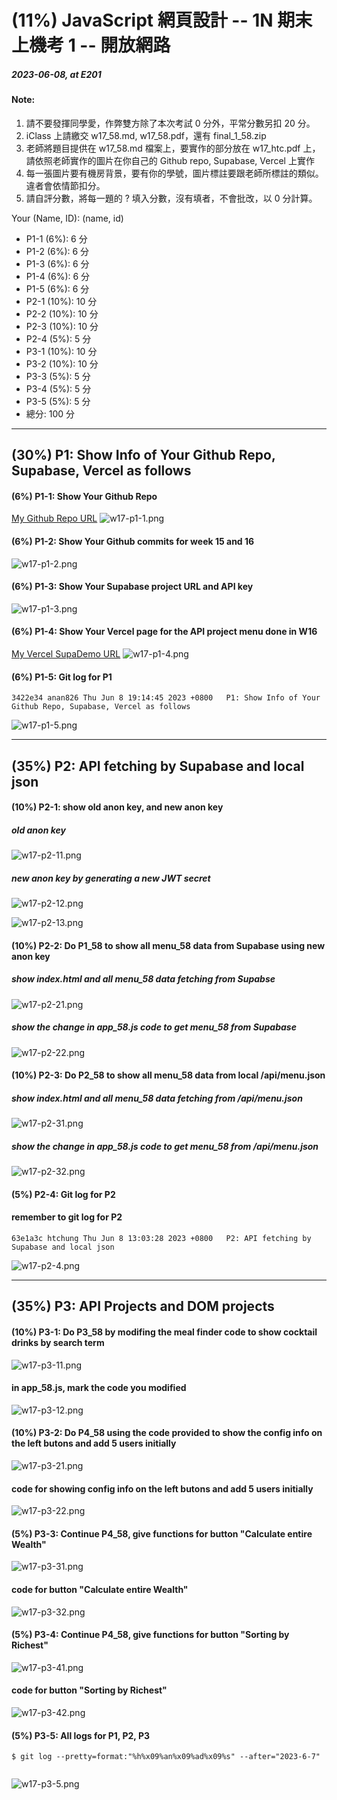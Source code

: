 # (11%) JavaScript 網頁設計 -- 1N 期末上機考 1 -- 開放網路

##### 2023-06-08, at E201

#### Note:

1. 請不要發揮同學愛，作弊雙方除了本次考試 0 分外，平常分數另扣 20 分。
2. iClass 上請繳交 w17_58.md, w17_58.pdf，還有 final_1_58.zip
3. 老師將題目提供在 w17_58.md 檔案上，要實作的部分放在 w17_htc.pdf 上，請依照老師實作的圖片在你自己的 Github repo, Supabase, Vercel 上實作
4. 每一張圖片要有機房背景，要有你的學號，圖片標註要跟老師所標註的類似。違者會依情節扣分。
5. 請自評分數，將每一題的 ? 填入分數，沒有填者，不會批改，以 0 分計算。

Your (Name, ID): (name, id)

- P1-1 (6%): 6 分
- P1-2 (6%): 6 分
- P1-3 (6%): 6 分
- P1-4 (6%): 6 分
- P1-5 (6%): 6 分
- P2-1 (10%): 10 分
- P2-2 (10%): 10 分
- P2-3 (10%): 10 分
- P2-4 (5%): 5 分
- P3-1 (10%): 10 分
- P3-2 (10%): 10 分
- P3-3 (5%): 5 分
- P3-4 (5%): 5 分
- P3-5 (5%): 5 分
- 總分: 100 分

---

## (30%) P1: Show Info of Your Github Repo, Supabase, Vercel as follows

#### (6%) P1-1: Show Your Github Repo

[My Github Repo URL](https://github.com/anan826/1112-1N-js-demo-211410658)
![w17-p1-1.png](./w17-p1-1.png)

#### (6%) P1-2: Show Your Github commits for week 15 and 16

![w17-p1-2.png](./w17-p1-2.png)

#### (6%) P1-3: Show Your Supabase project URL and API key

![w17-p1-3.png](./w17-p1-3.png)

#### (6%) P1-4: Show Your Vercel page for the API project menu done in W16

[My Vercel SupaDemo URL](https://1112-1-n-js-demo-211410658.vercel.app/)
![w17-p1-4.png](./w17-p1-4.png)

#### (6%) P1-5: Git log for P1

```
3422e34 anan826 Thu Jun 8 19:14:45 2023 +0800   P1: Show Info of Your Github Repo, Supabase, Vercel as follows
```

![w17-p1-5.png](./w17-p1-5.png)

---

## (35%) P2: API fetching by Supabase and local json

#### (10%) P2-1: show old anon key, and new anon key

##### old anon key

![w17-p2-11.png](./w17-p2-11.png)

##### new anon key by generating a new JWT secret

![w17-p2-12.png](./w17-p2-12.png)

![w17-p2-13.png](./w17-p2-13.png)

#### (10%) P2-2: Do P1_58 to show all menu_58 data from Supabase using new anon key

##### show index.html and all menu_58 data fetching from Supabse

![w17-p2-21.png](./w17-p2-21.png)

##### show the change in app_58.js code to get menu_58 from Supabase

![w17-p2-22.png](./w17-p2-22.png)

#### (10%) P2-3: Do P2_58 to show all menu_58 data from local /api/menu.json

##### show index.html and all menu_58 data fetching from /api/menu.json

![w17-p2-31.png](./w17-p2-31.png)

##### show the change in app_58.js code to get menu_58 from /api/menu.json

![w17-p2-32.png](./w17-p2-32.png)

#### (5%) P2-4: Git log for P2

#### remember to git log for P2

```
63e1a3c htchung Thu Jun 8 13:03:28 2023 +0800   P2: API fetching by Supabase and local json
```

![w17-p2-4.png]()

---

## (35%) P3: API Projects and DOM projects

#### (10%) P3-1: Do P3_58 by modifing the meal finder code to show cocktail drinks by search term

![w17-p3-11.png]()

#### in app_58.js, mark the code you modified

![w17-p3-12.png]()

#### (10%) P3-2: Do P4_58 using the code provided to show the config info on the left butons and add 5 users initially

![w17-p3-21.png]()

#### code for showing config info on the left butons and add 5 users initially

![w17-p3-22.png]()

#### (5%) P3-3: Continue P4_58, give functions for button "Calculate entire Wealth"

![w17-p3-31.png]()

#### code for button "Calculate entire Wealth"

![w17-p3-32.png]()

#### (5%) P3-4: Continue P4_58, give functions for button "Sorting by Richest"

![w17-p3-41.png]()

#### code for button "Sorting by Richest"

![w17-p3-42.png]()

#### (5%) P3-5: All logs for P1, P2, P3

```
$ git log --pretty=format:"%h%x09%an%x09%ad%x09%s" --after="2023-6-7"


```

![w17-p3-5.png]()
